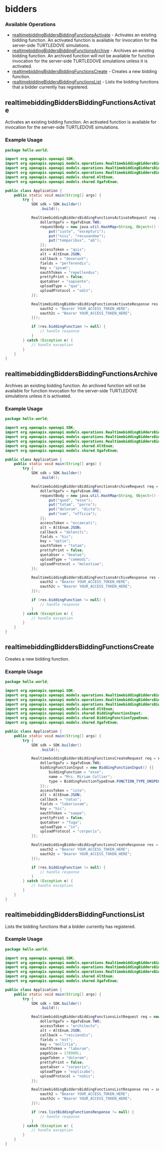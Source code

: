 # bidders

### Available Operations

* [realtimebiddingBiddersBiddingFunctionsActivate](#realtimebiddingbiddersbiddingfunctionsactivate) - Activates an existing bidding function. An activated function is available for invocation for the server-side TURTLEDOVE simulations.
* [realtimebiddingBiddersBiddingFunctionsArchive](#realtimebiddingbiddersbiddingfunctionsarchive) - Archives an existing bidding function. An archived function will not be available for function invocation for the server-side TURTLEDOVE simulations unless it is activated.
* [realtimebiddingBiddersBiddingFunctionsCreate](#realtimebiddingbiddersbiddingfunctionscreate) - Creates a new bidding function.
* [realtimebiddingBiddersBiddingFunctionsList](#realtimebiddingbiddersbiddingfunctionslist) - Lists the bidding functions that a bidder currently has registered.

## realtimebiddingBiddersBiddingFunctionsActivate

Activates an existing bidding function. An activated function is available for invocation for the server-side TURTLEDOVE simulations.

### Example Usage

```java
package hello.world;

import org.openapis.openapi.SDK;
import org.openapis.openapi.models.operations.RealtimebiddingBiddersBiddingFunctionsActivateRequest;
import org.openapis.openapi.models.operations.RealtimebiddingBiddersBiddingFunctionsActivateResponse;
import org.openapis.openapi.models.operations.RealtimebiddingBiddersBiddingFunctionsActivateSecurity;
import org.openapis.openapi.models.shared.AltEnum;
import org.openapis.openapi.models.shared.XgafvEnum;

public class Application {
    public static void main(String[] args) {
        try {
            SDK sdk = SDK.builder()
                .build();

            RealtimebiddingBiddersBiddingFunctionsActivateRequest req = new RealtimebiddingBiddersBiddingFunctionsActivateRequest("minus") {{
                dollarXgafv = XgafvEnum.TWO;
                requestBody = new java.util.HashMap<String, Object>() {{
                    put("iusto", "excepturi");
                    put("nisi", "recusandae");
                    put("temporibus", "ab");
                }};
                accessToken = "quis";
                alt = AltEnum.JSON;
                callback = "deserunt";
                fields = "perferendis";
                key = "ipsam";
                oauthToken = "repellendus";
                prettyPrint = false;
                quotaUser = "sapiente";
                uploadType = "quo";
                uploadProtocol = "odit";
            }};            

            RealtimebiddingBiddersBiddingFunctionsActivateResponse res = sdk.bidders.realtimebiddingBiddersBiddingFunctionsActivate(req, new RealtimebiddingBiddersBiddingFunctionsActivateSecurity("at", "at") {{
                oauth2 = "Bearer YOUR_ACCESS_TOKEN_HERE";
                oauth2c = "Bearer YOUR_ACCESS_TOKEN_HERE";
            }});

            if (res.biddingFunction != null) {
                // handle response
            }
        } catch (Exception e) {
            // handle exception
        }
    }
}
```

## realtimebiddingBiddersBiddingFunctionsArchive

Archives an existing bidding function. An archived function will not be available for function invocation for the server-side TURTLEDOVE simulations unless it is activated.

### Example Usage

```java
package hello.world;

import org.openapis.openapi.SDK;
import org.openapis.openapi.models.operations.RealtimebiddingBiddersBiddingFunctionsArchiveRequest;
import org.openapis.openapi.models.operations.RealtimebiddingBiddersBiddingFunctionsArchiveResponse;
import org.openapis.openapi.models.operations.RealtimebiddingBiddersBiddingFunctionsArchiveSecurity;
import org.openapis.openapi.models.shared.AltEnum;
import org.openapis.openapi.models.shared.XgafvEnum;

public class Application {
    public static void main(String[] args) {
        try {
            SDK sdk = SDK.builder()
                .build();

            RealtimebiddingBiddersBiddingFunctionsArchiveRequest req = new RealtimebiddingBiddersBiddingFunctionsArchiveRequest("maiores") {{
                dollarXgafv = XgafvEnum.ONE;
                requestBody = new java.util.HashMap<String, Object>() {{
                    put("quod", "esse");
                    put("totam", "porro");
                    put("dolorum", "dicta");
                    put("nam", "officia");
                }};
                accessToken = "occaecati";
                alt = AltEnum.JSON;
                callback = "deleniti";
                fields = "hic";
                key = "optio";
                oauthToken = "totam";
                prettyPrint = false;
                quotaUser = "beatae";
                uploadType = "commodi";
                uploadProtocol = "molestiae";
            }};            

            RealtimebiddingBiddersBiddingFunctionsArchiveResponse res = sdk.bidders.realtimebiddingBiddersBiddingFunctionsArchive(req, new RealtimebiddingBiddersBiddingFunctionsArchiveSecurity("modi", "qui") {{
                oauth2 = "Bearer YOUR_ACCESS_TOKEN_HERE";
                oauth2c = "Bearer YOUR_ACCESS_TOKEN_HERE";
            }});

            if (res.biddingFunction != null) {
                // handle response
            }
        } catch (Exception e) {
            // handle exception
        }
    }
}
```

## realtimebiddingBiddersBiddingFunctionsCreate

Creates a new bidding function.

### Example Usage

```java
package hello.world;

import org.openapis.openapi.SDK;
import org.openapis.openapi.models.operations.RealtimebiddingBiddersBiddingFunctionsCreateRequest;
import org.openapis.openapi.models.operations.RealtimebiddingBiddersBiddingFunctionsCreateResponse;
import org.openapis.openapi.models.operations.RealtimebiddingBiddersBiddingFunctionsCreateSecurity;
import org.openapis.openapi.models.shared.AltEnum;
import org.openapis.openapi.models.shared.BiddingFunctionInput;
import org.openapis.openapi.models.shared.BiddingFunctionTypeEnum;
import org.openapis.openapi.models.shared.XgafvEnum;

public class Application {
    public static void main(String[] args) {
        try {
            SDK sdk = SDK.builder()
                .build();

            RealtimebiddingBiddersBiddingFunctionsCreateRequest req = new RealtimebiddingBiddersBiddingFunctionsCreateRequest("impedit") {{
                dollarXgafv = XgafvEnum.TWO;
                biddingFunctionInput = new BiddingFunctionInput() {{
                    biddingFunction = "esse";
                    name = "Mrs. Miriam Collier";
                    type = BiddingFunctionTypeEnum.FUNCTION_TYPE_UNSPECIFIED;
                }};;
                accessToken = "iste";
                alt = AltEnum.JSON;
                callback = "natus";
                fields = "laboriosam";
                key = "hic";
                oauthToken = "saepe";
                prettyPrint = false;
                quotaUser = "fuga";
                uploadType = "in";
                uploadProtocol = "corporis";
            }};            

            RealtimebiddingBiddersBiddingFunctionsCreateResponse res = sdk.bidders.realtimebiddingBiddersBiddingFunctionsCreate(req, new RealtimebiddingBiddersBiddingFunctionsCreateSecurity("iste", "iure") {{
                oauth2 = "Bearer YOUR_ACCESS_TOKEN_HERE";
                oauth2c = "Bearer YOUR_ACCESS_TOKEN_HERE";
            }});

            if (res.biddingFunction != null) {
                // handle response
            }
        } catch (Exception e) {
            // handle exception
        }
    }
}
```

## realtimebiddingBiddersBiddingFunctionsList

Lists the bidding functions that a bidder currently has registered.

### Example Usage

```java
package hello.world;

import org.openapis.openapi.SDK;
import org.openapis.openapi.models.operations.RealtimebiddingBiddersBiddingFunctionsListRequest;
import org.openapis.openapi.models.operations.RealtimebiddingBiddersBiddingFunctionsListResponse;
import org.openapis.openapi.models.operations.RealtimebiddingBiddersBiddingFunctionsListSecurity;
import org.openapis.openapi.models.shared.AltEnum;
import org.openapis.openapi.models.shared.XgafvEnum;

public class Application {
    public static void main(String[] args) {
        try {
            SDK sdk = SDK.builder()
                .build();

            RealtimebiddingBiddersBiddingFunctionsListRequest req = new RealtimebiddingBiddersBiddingFunctionsListRequest("saepe") {{
                dollarXgafv = XgafvEnum.TWO;
                accessToken = "architecto";
                alt = AltEnum.JSON;
                callback = "reiciendis";
                fields = "est";
                key = "mollitia";
                oauthToken = "laborum";
                pageSize = 170909L;
                pageToken = "dolorem";
                prettyPrint = false;
                quotaUser = "corporis";
                uploadType = "explicabo";
                uploadProtocol = "nobis";
            }};            

            RealtimebiddingBiddersBiddingFunctionsListResponse res = sdk.bidders.realtimebiddingBiddersBiddingFunctionsList(req, new RealtimebiddingBiddersBiddingFunctionsListSecurity("enim", "omnis") {{
                oauth2 = "Bearer YOUR_ACCESS_TOKEN_HERE";
                oauth2c = "Bearer YOUR_ACCESS_TOKEN_HERE";
            }});

            if (res.listBiddingFunctionsResponse != null) {
                // handle response
            }
        } catch (Exception e) {
            // handle exception
        }
    }
}
```
